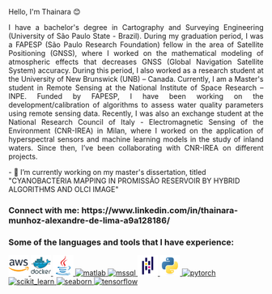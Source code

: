 Hello, I'm Thainara 😊

<p align="justify"> I have a bachelor's degree in Cartography and Surveying Engineering (University of São Paulo State - Brazil). During my graduation period, I was a FAPESP (São Paulo Research Foundation) fellow in the area of Satellite Positioning (GNSS), where I worked on the mathematical modeling of atmospheric effects that decreases GNSS (Global Navigation Satellite System) accuracy. During this period, I also worked as a research student at the University of New Brunswick (UNB) – Canada. Currently, I am a Master's student in Remote Sensing at the National Institute of Space Research – INPE. Funded by FAPESP, I have been working on the development/calibration of algorithms to assess water quality parameters using remote sensing data. Recently, I was also an exchange student at the National Research Council of Italy - Electromagnetic Sensing of the Environment (CNR-IREA) in Milan, where I worked on the application of hyperspectral sensors and machine learning models in the study of inland waters. Since then, I’ve been collaborating with CNR-IREA on different projects. </p>
- 🔭 I’m currently working on my master's dissertation, titled "CYANOBACTERIA MAPPING IN PROMISSÃO RESERVOIR BY HYBRID ALGORITHMS AND OLCI IMAGE"

<h3 align="left">Connect with me: https://www.linkedin.com/in/thainara-munhoz-alexandre-de-lima-a9a128186/ </h3>
<p align="left">
</p>


<h3 align="left">Some of the languages and tools that I have experience:</h3>
<p align="left"> <a href="https://aws.amazon.com" target="_blank" rel="noreferrer"> <img src="https://raw.githubusercontent.com/devicons/devicon/master/icons/amazonwebservices/amazonwebservices-original-wordmark.svg" alt="aws" width="40" height="40"/> </a> <a href="https://www.docker.com/" target="_blank" rel="noreferrer"> <img src="https://raw.githubusercontent.com/devicons/devicon/master/icons/docker/docker-original-wordmark.svg" alt="docker" width="40" height="40"/> </a> <a href="https://www.java.com" target="_blank" rel="noreferrer"> <img src="https://raw.githubusercontent.com/devicons/devicon/master/icons/java/java-original.svg" alt="java" width="40" height="40"/> </a> <a href="https://www.mathworks.com/" target="_blank" rel="noreferrer"> <img src="https://upload.wikimedia.org/wikipedia/commons/2/21/Matlab_Logo.png" alt="matlab" width="40" height="40"/> </a> <a href="https://www.microsoft.com/en-us/sql-server" target="_blank" rel="noreferrer"> <img src="https://www.svgrepo.com/show/303229/microsoft-sql-server-logo.svg" alt="mssql" width="40" height="40"/> </a> <a href="https://pandas.pydata.org/" target="_blank" rel="noreferrer"> <img src="https://raw.githubusercontent.com/devicons/devicon/2ae2a900d2f041da66e950e4d48052658d850630/icons/pandas/pandas-original.svg" alt="pandas" width="40" height="40"/> </a> <a href="https://www.python.org" target="_blank" rel="noreferrer"> <img src="https://raw.githubusercontent.com/devicons/devicon/master/icons/python/python-original.svg" alt="python" width="40" height="40"/> </a> <a href="https://pytorch.org/" target="_blank" rel="noreferrer"> <img src="https://www.vectorlogo.zone/logos/pytorch/pytorch-icon.svg" alt="pytorch" width="40" height="40"/> </a> <a href="https://scikit-learn.org/" target="_blank" rel="noreferrer"> <img src="https://upload.wikimedia.org/wikipedia/commons/0/05/Scikit_learn_logo_small.svg" alt="scikit_learn" width="40" height="40"/> </a> <a href="https://seaborn.pydata.org/" target="_blank" rel="noreferrer"> <img src="https://seaborn.pydata.org/_images/logo-mark-lightbg.svg" alt="seaborn" width="40" height="40"/> </a> <a href="https://www.tensorflow.org" target="_blank" rel="noreferrer"> <img src="https://www.vectorlogo.zone/logos/tensorflow/tensorflow-icon.svg" alt="tensorflow" width="40" height="40"/> </a> </p>
